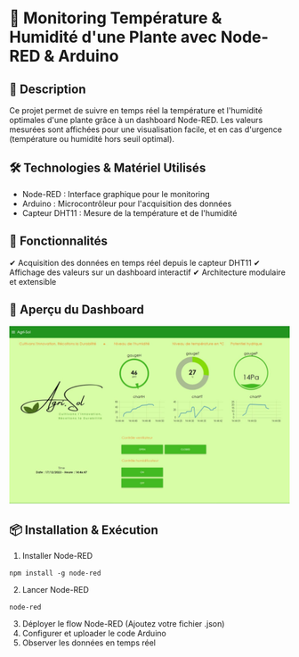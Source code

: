 
# 🌿 Monitoring Température & Humidité d'une Plante avec Node-RED & Arduino

## 📌 Description
Ce projet permet de suivre en temps réel la température et l'humidité optimales d'une plante grâce à un dashboard Node-RED. Les valeurs mesurées sont affichées pour une visualisation facile, et en cas d'urgence (température ou humidité hors seuil optimal).

## 🛠️ Technologies & Matériel Utilisés
- Node-RED : Interface graphique pour le monitoring
- Arduino : Microcontrôleur pour l'acquisition des données
- Capteur DHT11 : Mesure de la température et de l'humidité
## 🚀 Fonctionnalités
✔ Acquisition des données en temps réel depuis le capteur DHT11
✔ Affichage des valeurs sur un dashboard interactif
✔ Architecture modulaire et extensible

## 📸 Aperçu du Dashboard
![Aperçu du Dashboard](https://github.com/Tasnim-b/AgriSol/blob/eb1ec1c79cff840822bbb027deacf6a15b2d07c7/dashboard_AgriSol.png)

## 📦 Installation & Exécution
1. Installer Node-RED
```
npm install -g node-red
```
2. Lancer Node-RED
```
node-red
```
3. Déployer le flow Node-RED (Ajoutez votre fichier .json)
4. Configurer et uploader le code Arduino
5. Observer les données en temps réel
